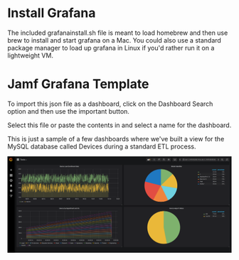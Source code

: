 # Install Grafana

The included grafanainstall.sh file is meant to load homebrew and then use brew to install and start grafana on a Mac. You could also use a standard package manager to load up grafana in Linux if you'd rather run it on a lightweight VM. 

# Jamf Grafana Template

To import this json file as a dashboard, click on the Dashboard Search option and then use the important button. 

Select this file or paste the contents in and select a name for the dashboard.

This is just a sample of a few dashboards where we've built a view for the MySQL database called Devices during a standard ETL process. 

![alt text](https://github.com/krypted/Jamf_Grafana/blob/master/dashboard%20view.png)
